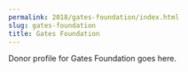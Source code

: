 ```yaml
---
permalink: 2018/gates-foundation/index.html
slug: gates-foundation
title: Gates Foundation
---
```


Donor profile for Gates Foundation goes here.
